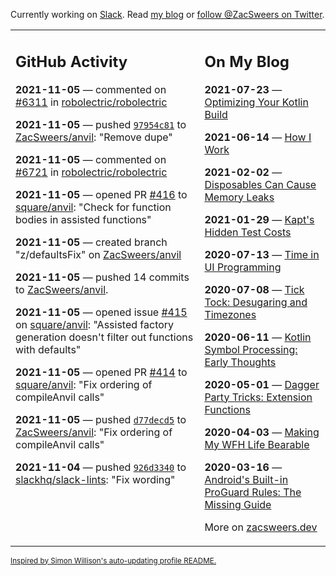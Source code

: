 Currently working on [Slack](https://slack.com/). Read [my blog](https://zacsweers.dev/) or [follow @ZacSweers on Twitter](https://twitter.com/ZacSweers).

<table><tr><td valign="top" width="60%">

## GitHub Activity
<!-- githubActivity starts -->
**2021-11-05** — commented on [#6311](https://github.com/robolectric/robolectric/issues/6311#issuecomment-962164659) in [robolectric/robolectric](https://api.github.com/repos/robolectric/robolectric)

**2021-11-05** — pushed [`97954c81`](https://github.com/ZacSweers/anvil/commit/97954c81939a0c1486f91bc2050da366d405bc1f) to [ZacSweers/anvil](https://api.github.com/repos/ZacSweers/anvil): "Remove dupe"

**2021-11-05** — commented on [#6721](https://github.com/robolectric/robolectric/issues/6721#issuecomment-962038840) in [robolectric/robolectric](https://api.github.com/repos/robolectric/robolectric)

**2021-11-05** — opened PR [#416](https://api.github.com/repos/square/anvil/pulls/416) to [square/anvil](https://api.github.com/repos/square/anvil): "Check for function bodies in assisted functions"

**2021-11-05** — created branch "z/defaultsFix" on [ZacSweers/anvil](https://api.github.com/repos/ZacSweers/anvil)

**2021-11-05** — pushed 14 commits to [ZacSweers/anvil](https://api.github.com/repos/ZacSweers/anvil).

**2021-11-05** — opened issue [#415](https://api.github.com/repos/square/anvil/issues/415) on [square/anvil](https://api.github.com/repos/square/anvil): "Assisted factory generation doesn't filter out functions with defaults"

**2021-11-05** — opened PR [#414](https://api.github.com/repos/square/anvil/pulls/414) to [square/anvil](https://api.github.com/repos/square/anvil): "Fix ordering of compileAnvil calls"

**2021-11-05** — pushed [`d77decd5`](https://github.com/ZacSweers/anvil/commit/d77decd54b342926f8d8461f8094540d18b0bd1e) to [ZacSweers/anvil](https://api.github.com/repos/ZacSweers/anvil): "Fix ordering of compileAnvil calls"

**2021-11-04** — pushed [`926d3340`](https://github.com/slackhq/slack-lints/commit/926d33404c1d0e88f5fe8ceb1a965b742973aff3) to [slackhq/slack-lints](https://api.github.com/repos/slackhq/slack-lints): "Fix wording"
<!-- githubActivity ends -->
</td><td valign="top" width="40%">

## On My Blog
<!-- blog starts -->
**2021-07-23** — [Optimizing Your Kotlin Build](https://www.zacsweers.dev/optimizing-your-kotlin-build/)

**2021-06-14** — [How I Work](https://www.zacsweers.dev/how-i-work/)

**2021-02-02** — [Disposables Can Cause Memory Leaks](https://www.zacsweers.dev/disposables-can-cause-memory-leaks/)

**2021-01-29** — [Kapt's Hidden Test Costs](https://www.zacsweers.dev/kapts-hidden-test-costs/)

**2020-07-13** — [Time in UI Programming](https://www.zacsweers.dev/time-in-ui/)

**2020-07-08** — [Tick Tock: Desugaring and Timezones](https://www.zacsweers.dev/ticktock-desugaring-timezones/)

**2020-06-11** — [Kotlin Symbol Processing: Early Thoughts](https://www.zacsweers.dev/kotlin-symbol-processor-early-thoughts/)

**2020-05-01** — [Dagger Party Tricks: Extension Functions](https://www.zacsweers.dev/dagger-party-tricks-extension-functions/)

**2020-04-03** — [Making My WFH Life Bearable](https://www.zacsweers.dev/making-wfh-life-bearable/)

**2020-03-16** — [Android's Built-in ProGuard Rules: The Missing Guide](https://www.zacsweers.dev/android-proguard-rules/)
<!-- blog ends -->
More on [zacsweers.dev](https://zacsweers.dev/)
</td></tr></table>

<sub><a href="https://simonwillison.net/2020/Jul/10/self-updating-profile-readme/">Inspired by Simon Willison's auto-updating profile README.</a></sub>